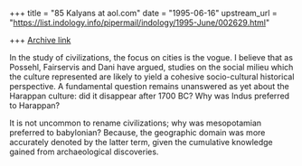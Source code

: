 +++
title = "85 Kalyans at aol.com"
date = "1995-06-16"
upstream_url = "https://list.indology.info/pipermail/indology/1995-June/002629.html"

+++
[Archive link](https://list.indology.info/pipermail/indology/1995-June/002629.html)

In the study of civilizations, the focus on cities is the vogue. I believe
that as Possehl, Fairservis and Dani have argued, studies on the social
milieu which the culture represented are likely to yield a cohesive
socio-cultural historical perspective. A fundamental question remains
unanswered as yet about the Harappan culture: did it disappear after 1700 BC?
Why was Indus preferred to Harappan?

It is not uncommon to rename civilizations; why was mesopotamian preferred to
babylonian? Because, the geographic domain was more accurately denoted by the
latter term, given the cumulative knowledge gained from archaeological
discoveries.





